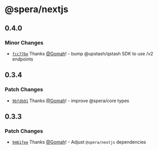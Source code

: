 # @spera/nextjs

## 0.4.0

### Minor Changes

- [`fcc776e`](https://github.com/Gomah/spera/commit/fcc776e947b92aba4f770d70cb145214ff38b2c3) Thanks [@Gomah](https://github.com/Gomah)! - bump @upstash/qstash SDK to use /v2 endpoints

## 0.3.4

### Patch Changes

- [`9bfdb91`](https://github.com/Gomah/spera/commit/9bfdb91c3bdf029a7cb01bf39686db0d8be4e0ca) Thanks [@Gomah](https://github.com/Gomah)! - improve @spera/core types

## 0.3.3

### Patch Changes

- [`9461fee`](https://github.com/Gomah/spera/commit/9461fee77ae57df87e5e02970c2810c0a608553b) Thanks [@Gomah](https://github.com/Gomah)! - Adjust `@spera/nextjs` dependencies
